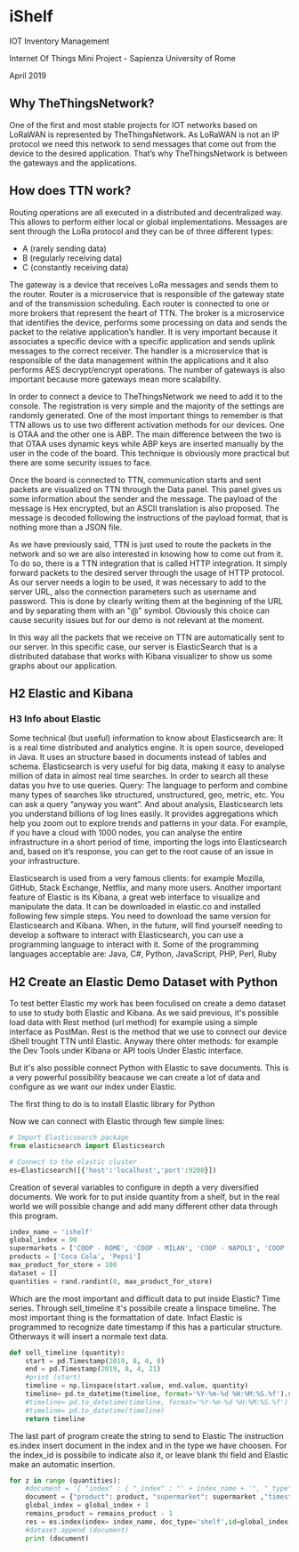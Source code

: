 # iShelf
IOT Inventory Management

Internet Of Things Mini Project - Sapienza University of Rome

April 2019

## Why TheThingsNetwork?

One of the first and most stable projects for IOT networks based on LoRaWAN is represented by TheThingsNetwork. As LoRaWAN is not an IP protocol we need this network to send messages that come out from the device to the desired application. That’s why TheThingsNetwork is between the gateways and the applications.

## How does TTN work?

Routing operations are all executed in a distributed and decentralized way. This allows to perform either local or global implementations. Messages are sent through the LoRa protocol and they can be of three different types:
-	A (rarely sending data)
-	B (regularly receiving data)
-	C (constantly receiving data)

The gateway is a device that receives LoRa messages and sends them to the router. Router is a microservice that is responsible of the gateway state and of the transmission scheduling. Each router is connected to one or more brokers that represent the heart of TTN. The broker is a microservice that identifies the device, performs some processing on data and sends the packet to the relative application’s handler. It is very important because it associates a specific device with a specific application and sends uplink messages to the correct receiver.  The handler is a microservice that is responsible of the data management within the applications and it also performs AES decrypt/encrypt operations.
The number of gateways is also important because more gateways mean more scalability.

In order to connect a device to TheThingsNetwork we need to add it to the console. The registration is very simple and the majority of the settings are randomly generated. One of the most important things to remember is that TTN allows us to use two different activation methods for our devices. One is OTAA and the other one is ABP. The main difference between the two is that OTAA uses dynamic keys while ABP keys are inserted manually by the user in the code of the board. This technique is obviously more practical but there are some security issues to face.

Once the board is connected to TTN, communication starts and sent packets are visualized on TTN through the Data panel. This panel gives us some information about the sender and the message. The payload of the message is Hex encrypted, but an ASCII translation is also proposed. The message is decoded following the instructions of the payload format, that is nothing more than a JSON file.     

As we have previously said, TTN is just used to route the packets in the network and so we are also interested in knowing how to come out from it. To do so, there is a TTN integration that is called HTTP integration. It simply forward packets to the desired server through the usage of HTTP protocol. As our server needs a login to be used, it was necessary to add to the server URL, also the connection parameters such as username and password. This is done by clearly writing them at the beginning of the URL and by separating them with an "@" symbol. Obviously this choice can cause security issues but for our demo is not relevant at the moment.

In this way all the packets that we receive on TTN are automatically sent to our server. In this specific case, our server is ElasticSearch that is a distributed database that works with Kibana visualizer to show us some graphs about our application.



## H2 Elastic and Kibana 

### H3 Info about Elastic

Some technical (but useful) information to know about Elasticsearch are:
It is a real time distributed and analytics engine.
It is open source, developed in Java.
It uses an structure based in documents instead of tables and schema.
Elasticsearch is very useful for big data, making it easy to analyse million of data in almost real time searches.
In order to search all these datas you hve to use queries.
Query: The language to perform and combine many types of searches like structured, unstructured, geo, metric, etc. You can ask a query “anyway you want”.
And about analysis, Elasticsearch lets you understand billions of log lines easily. It provides aggregations which help you zoom out to explore trends and patterns in your data.
For example, if you have a cloud with 1000 nodes, you can analyse the entire infrastructure in a short period of time, importing the logs into Elasticsearch and, based on it’s response, you can get to the root cause of an issue in your infrastructure.

Elasticsearch is used from a very famous clients: for example Mozilla, GitHub, Stack Exchange, Netflix, and many more users.
Another important feature of Elastic is its Kibana, a great web interface to visualize and manipulate the data.
It can be downloaded in elastic.co and installed following few simple steps.
You need to download the same version for Elasticsearch and Kibana.
When, in the future, will find yourself needing to develop a software to interact with Elasticsearch, you can use a programming language to interact with it. Some of the programming languages acceptable are:
Java, C#, Python, JavaScript, PHP, Perl, Ruby

## H2 Create an Elastic Demo Dataset with Python
To test better Elastic my work has been foculised on create a demo dataset to use to study both Elastic and Kibana.
As we said previous, it's possible load data with Rest method (url method) for example using a simple interface as PostMan.
Rest is the method that we use to connect our device iShell trought TTN until Elastic.
Anyway there ohter methods: for example the Dev Tools under Kibana or API tools Under Elastic interface.

But it's also possible connect Python with Elastic to save documents.
This is a very powerful possibility beacause we can create a lot of data and configure as we want our index under Elastic.

The first thing to do is to install Elastic library for Python


Now we can connect with Elastic through few simple lines:

```python
# Import Elasticsearch package 
from elasticsearch import Elasticsearch 

# Connect to the elastic cluster
es=Elasticsearch([{'host':'localhost','port':9200}])  
```

Creation of several variables to configure in depth a very diversified documents.
We work for to put inside quantity from a shelf, but in the real world we will possible change and add many different other data through this program.

```python
index_name = 'ishelf'
global_index = 90
supermarkets = ['COOP - ROME', 'COOP - MILAN', 'COOP - NAPOLI', 'COOP - PALERMO', 'COOP - TURIN']
products = ['Coca Cola', 'Pepsi']
max_product_for_store = 100
dataset = []
quantities = rand.randint(0, max_product_for_store)
```

Which are the most important and difficult data to put inside Elastic? Time series.
Through sell_timeline it's possibile create a linspace timeline. 
The most important thing is the formattation of date.
Infact Elastic is programmed to recognize date timestamp if this has a particular structure.
Otherways it will insert a normale text data.

```python
def sell_timeline (quantity):
    start = pd.Timestamp(2019, 8, 4, 8)
    end = pd.Timestamp(2019, 8, 4, 21)
    #print (start)
    timeline = np.linspace(start.value, end.value, quantity)
    timeline= pd.to_datetime(timeline, format='%Y-%m-%d %H:%M:%S.%f').strftime('%Y-%m-%dT%H:%M:%S')
    #timeline= pd.to_datetime(timeline, format='%Y-%m-%d %H:%M:%S.%f')
    #timeline= pd.to_datetime(timeline)
    return timeline
```

The last part of program create the string to send to Elastic
The instruction es.index insert document in the index and in the type we have choosen.
For the index_id is possibile to indicate also it, or leave blank thi field and Elastic make an automatic insertion.

```python
for z in range (quantities):
    #document = '{ "index" : { "_index" : "' + index_name + '", "_type" : "json" } }\n{"product":"' + product + '","supermarket":"' + supermarket + '","date":"' + str(t[z]) + '","quantity":' + str(remains_product) + '}'
    document = {"product": product, "supermarket": supermarket ,"timestamp": str(t[z]), "time_istant": str(t_istant[z]), "quantity": str(remains_product) }
    global_index = global_index + 1
    remains_product = remains_product - 1
    res = es.index(index= index_name, doc_type='shelf',id=global_index,body=document)
    #dataset.append (document)
    print (document)
```

